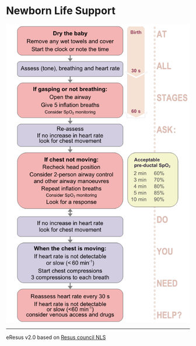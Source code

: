 # Newborn Life Support
![RSI checklist](./nls.png)

--- 
eResus v2.0 based on [Resus council NLS](https://www.resus.org.uk/resuscitation-guidelines/resuscitation-and-support-of-transition-of-babies-at-birth/)
